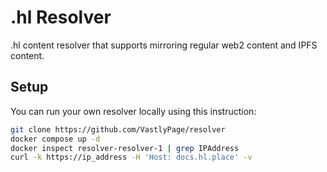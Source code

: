 # .hl Resolver

.hl content resolver that supports mirroring regular web2 content and IPFS content.

## Setup
You can run your own resolver locally using this instruction:
```sh
git clone https://github.com/VastlyPage/resolver
docker compose up -d
docker inspect resolver-resolver-1 | grep IPAddress
curl -k https://ip_address -H 'Host: docs.hl.place' -v
```